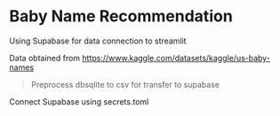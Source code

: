 # Baby Name Recommendation

Using Supabase for data connection to streamlit


Data obtained from
https://www.kaggle.com/datasets/kaggle/us-baby-names

> Preprocess dbsqlite to csv for transfer to supabase

Connect Supabase using secrets.toml